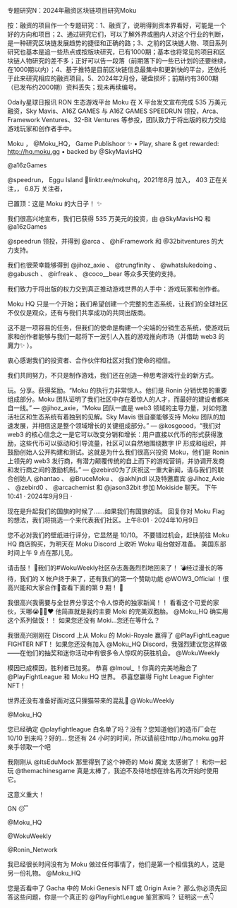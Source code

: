 专题研究N：2024年融资区块链项目研究Moku


按：融资的项目作一个专题研究：1、融资了，说明得到资本界看好，可能是一个好的方向和项目；2、通过研究它们，可以了解外界或圈内人对这个行业的判断，是一种研究区块链发展趋势的捷径和正确的路；3、之前的区块链人物、项目系列研究也基本是追一些热点或按版块研究，已有1000期；基本也将常见的项目和区块链人物研究的差不多；正好可以告一段落（前期落下的一些已计划的还要继续，在1000期以内）；4、基于推特是目前区块链信息最集中和更新快的平台，还依托于此来研究相应的融资项目。5、2024年2月份，硬盘损坏；前期约有3600期（已发布约2000期）资料丢失；现未再续编号。

Odaily星球日报讯 RON 生态游戏平台 Moku 在 X 平台发文宣布完成 535 万美元融资，Sky Mavis、A16Z GAMES 与 A16Z GAMES SPEEDRUN 领投，Arca、Framework Ventures、32-Bit Ventures 等参投，团队致力于将出版的权力交给游戏玩家和创作者手中。

Moku
，
@Moku_HQ，
Game Publishoor ✨ • Play, share & get rewarded: http://hq.moku.gg • backed by 
@SkyMavisHQ
 
@a16zGames
 
@speedrun，
Eggu Island 🌳linktr.ee/mokuhq，2021年8月 加入，
403 正在关注，，
6.8万 关注者，


已置顶：这是 Moku 的大日子！ ✨

我们很高兴地宣布，我们已获得 535 万美元的投资，由
@SkyMavisHQ
和
@a16zGames
 
@speedrun
领投，并得到
@arca
 、 
@hiFramework
和
@32bitventures
的大力支持。

我们也很荣幸能够得到
@jihoz_axie
 、 
@trungfinity
 、 
@whatslukedoing
 、 
@gabusch
 、 
@irfreak
 、 
@coco__bear
等众多天使的支持。

我们致力于将出版的权力交到真正推动游戏世界的人手中：游戏玩家和创作者。

Moku HQ 只是一个开始；我们希望创建一个完整的生态系统，让我们的全球社区不仅仅是观众，还有与我们共享成功的共同出版商。

这不是一项容易的任务，但我们的使命是构建一个尖端的分销生态系统，使游戏玩家和创作者能够与我们一起将下一波引人入胜的游戏推向市场（并借助 web3 的魔力✨ ）。

衷心感谢我们的投资者、合作伙伴和社区对我们使命的相信。

我们共同努力，不只是制作游戏，我们还在创造一种思考游戏行业的新方式。

玩。分享。获得奖励。“Moku 的执行力非常惊人。他们是 Ronin 分销优势的重要组成部分。Moku 团队证明了我们社区中存在着惊人的人才，而最好的建设者都来自一线。”
— 
@jihoz_axie，“Moku 团队一直是 web3 领域的主导力量，对如何激活社区和生态系统有着独到的见解。Sky Mavis 很自豪能够支持 Moku 团队的加速发展，并相信这是整个领域增长的关键组成部分。”
— 
@kosgoood，“我们对 web3 的核心信念之一是它可以改变分销和增长：用户直接以代币的形式获得激励，这些代币可以驱动和引导流量，社区可以自然地围绕数字 IP 形成和组织，并鼓励创始人公开构建和测试。这就是为什么我们很高兴投资 Moku，他们是 Ronin 上领先的 web3 发行商，有潜力颠覆传统的自上而下的游戏营销，并协调开发商和发行商之间的激励机制。”
— 
@zebird0为了庆祝这一重大新闻，请与我们的联合创始人
@hantao
 、 
@BruceMoku
 、 
@akhljndl
以及特邀嘉宾
@Jihoz_Axie
 、 
@zebird0
 、 
@arcachemist
和
@jason32bit
参加 Mokiside 聊天。
下午10:41 · 2024年9月9日
·

现在是升起我们的国旗的时候了......如果我们有国旗的话。
回复你对 Moku Flag 的想法，我们将挑选一个来代表我们社区。上午8:01 · 2024年10月9日

您不必对我们的壁纸进行评分，它显然是 10/10。
不要错过机会，赶快前往 Moku HQ 商店购买，为明天在 Moku Discord 上收听 Woku 电台做好准备。
美国东部时间上午 9 点在那儿见。

请击鼓！ 🥁我们的#WokuWeekly社区杂志轰轰烈烈地回来了！ 💣经过漫长的等待，我们的 X 帐户终于来了，还有我们的第一个赞助功能
@WOW3_Official
 ！很高兴能和大家合作🤝查看下面的第 9 期！ 📰

我很高兴我需要与全世界分享这个令人惊奇的独家新闻！！
看看这个可爱的家伙，天哪😭🥹✨❤️
他简直就是我的主要 Moki 的完美双胞胎。
@Moku_HQ
确实用这个系列做饭！！
如果您还没有 Moki...您还在等什么？ 

我很高兴刚刚在 Discord 上从 Moku 的 Moki-Royale 赢得了
@PlayFightLeague
 FIGHTER NFT！
如果您还没有加入
@Moku_HQ
 Discord，我强烈建议您这样做——在他们的抽奖和迷你活动中有很多令人惊叹的获胜机会。
@WokuWeekly

模因已成模因，胜利者已加冕。
恭喜
@lmoul_
 ！你真的完美地融合了
@PlayFightLeague
和 Moku HQ 世界。
恭喜您赢得 Fight League Fighter NFT！

世界还没有准备好面对这只狸猫带来的混乱👀 
@WokuWeekly
 
@Moku_HQ

您已经确定
@playfightleague
白名单了吗？没有？您知道他们的造币厂会在 10/10 到来吗？好的...
您还有 24 小时的时间，所以请前往http://hq.moku.gg并亲手领取一个吧

我刚刚从
@ItsEduMock
那里得到了这个神奇的 Moki 魔宠
太感谢了！
和你一起玩
@themachinesgame
真是太棒了，我迫不及待地想在排名再次开始时使用它。

这意义重大！

GN 😴

@Moku_HQ
 
@WokuWeekly
 
@Ronin_Network

我已经很长时间没有为 Moku 做过任何事情了，他们是第一个相信我的人，这是另一份礼物。 
@Moku_HQ

您是否看中了 Gacha 中的 Moki Genesis NFT 或 Origin Axie？
那么你必须先回答这些问题，你是一个真正的
@PlayFightLeague
鉴赏家吗？
证明这一点👇